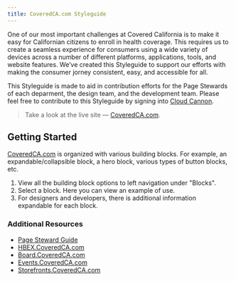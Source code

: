 ```yaml
---
title: CoveredCA.com Styleguide
---
```


One of our most important challenges at Covered California is to make it easy for Californian citizens to enroll in health coverage. This requires us to create a seamless experience for consumers using a wide variety of devices across a number of different platforms, applications, tools, and website features. We’ve created this Styleguide to support our efforts with making the consumer jorney consistent, easy, and accessible for all.


This Styleguide is made to aid in contribution efforts for the Page Stewards of each deparment, the design team, and the development team. Please feel free to contribute to this Styleguide by signing into [Cloud Cannon](https://app.cloudcannon.com/saml/2).

> Take a look at the live site — [CoveredCA.com](https://www.coveredca.com).

## Getting Started
 
[CoveredCA.com](https://www.coveredca.com) is organized with various building blocks. For example, an expandable/collapsible block, a hero block, various types of button blocks, etc. 

1. View all the building block options to left navigation under "Blocks".
2. Select a block. Here you can view an example of use. 
3. For designers and developers, there is additional information expandable for each block.

### Additional Resources  

* [Page Steward Guide](https://intranet.coveredca.com/communications/_layouts/15/WopiFrame.aspx?sourcedoc=/communications/Shared%20Documents/PageStewardDocsForSharePoint.pdf&action=default&DefaultItemOpen=1)
* [HBEX.CoveredCA.com](http://hbex.coveredca.com)
* [Board.CoveredCA.com](http://board.coveredca.com)
* [Events.CoveredCA.com](https://events.coveredca.com) 
* [Storefronts.CoveredCA.com](https://storefronts.coveredca.com) 